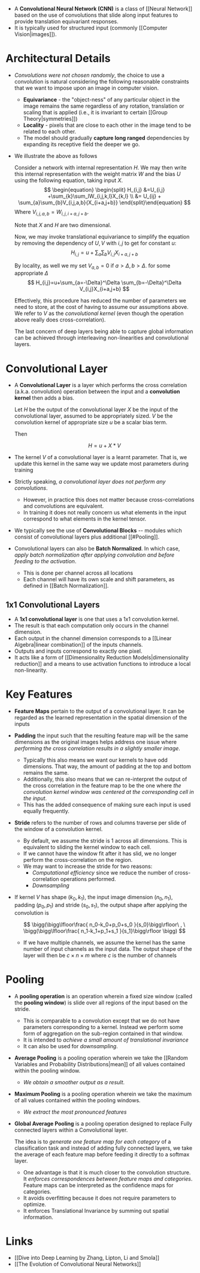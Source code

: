 * A **Convolutional Neural Network (CNN)** is a class of [[Neural Network]] based on the use of convolutions that slide along input features to provide translation equivariant responses.
* It is typically used for structured input (commonly [[Computer Vision|images]]).


# Architectural Details
* *Convolutions were not chosen randomly*, the choice to use a convolution is natural considering the following reasonable constraints that we want to impose upon an image in computer vision.
	* **Equivariance** -  the "object-ness" of any particular object in the image remains the same regardless of any rotation, translation or scaling that is applied (i.e., it is invariant to certain [[Group Theory|symmetries]])
	* **Locality** - pixels that are close to each other in the image tend to be related to each other.
	* The model should gradually **capture long ranged** dependencies by expanding its receptive field the deeper we go.

* We illustrate the above as follows
  
  Consider a network with internal representation $H$. We may then write this internal representation with the weight matrix $W$ and the bias $U$ using the following equation, taking input $X$.
  $$
  \begin{equation} \begin{split}
  H_{i,j} &=U_{i,j} +\sum_{k}\sum_lW_{i,j,k,l}X_{k,l} \\ 
  &= U_{ij} + \sum_{a}\sum_{b}V_{i,j,a,b}{X_{i+a,j+b}}
  \end{split}\end{equation}
  $$
  Where $V_{i,j,a,b}=W_{i,j,i+a,j+b}$. 
  
  Note that $X$ and $H$ are two dimensional.
  
  Now, we may invoke translational equivariance to simplify the equation by removing the dependency of $U,V$ with $i,j$ to get for constant $u$:
  $$
  H_{i,j}=u+\sum_{a}\sum_b V_{i,j}X_{i+a,j+b}
  $$
  
  By locality, as well we my set $V_{a,b}=0$ if $a>\Delta, b>\Delta$. for some appropriate $\Delta$
  $$
  H_{i,j}=u+\sum_{a=-\Delta}^\Delta \sum_{b=-\Delta}^\Delta V_{i,j}X_{i+a,j+b}
  $$
  
  Effectively, this procedure has reduced the number of parameters we need to store, at the cost of having to assume our assumptions above. We refer to $V$ as the *convolutional kernel* (even though the operation above really does cross-correlation).
  
  The last concern of deep layers being able to capture global information can be achieved through interleaving non-linearities and convolutional layers.

# Convolutional Layer
* A **Convolutional Layer** is a layer which performs the cross correlation (a.k.a. convolution) operation between the input and a **convolution kernel** then adds a bias.
  
  Let $H$ be the output of the convolutional layer
  $X$ be the input of the convolutional layer, assumed to be appropriately sized.
  $V$ be the convolution kernel of appropriate size
  $u$ be a scalar bias term.
  
  Then 
  
  $$
  H = u + X\ast V
  $$
* The kernel $V$ of a convolutional layer is a learnt parameter. That is, we update this kernel in the same way we update most parameters during training
* Strictly speaking, *a convolutional layer does not perform any convolutions*. 
	* However, in practice this does not matter because cross-correlations and convolutions are equivalent.
	* In training it does not really concern us what elements in the input correspond to what elements in the kernel tensor. 

* We typically see the use of **Convolutional Blocks** -- modules which consist of convolutional layers plus additional [[#Pooling]].
* Convolutional layers can also be **Batch Normalized**. In which case, *apply batch normalization after applying convolution and before feeding to the activation*.
	* This is done per channel across all locations
	* Each channel will have its own scale and shift parameters, as defined in [[Batch Normalization]].

## 1x1 Convolutional Layers
* A **1x1 convolutional layer** is one that uses a 1x1 convolution kernel. 
* The result is that each computation only occurs in the channel dimension.
* Each output in the channel dimension corresponds to a [[Linear Algebra|linear combination]] of the inputs channels.
* Outputs and inputs correspond to exactly one pixel.
* It acts like a form of [[Dimensionality Reduction Models|dimensionality reduction]] and a means to use activation functions to introduce a local non-linearity.

# Key Features
* **Feature Maps** pertain to the output of a convolutional layer. It can be regarded as the learned representation in the spatial dimension of the inputs
* **Padding** the input such  that the resulting feature map will be the same dimensions as the original images helps address one issue where *performing the cross correlation results in a slightly smaller image*.
	* Typically this also means we want our kernels to have odd dimensions. That way, the amount of padding at the top and bottom remains the same. 
	* Additionally, this also means that we can re-interpret the output of the cross correlation in the feature map to be the one  where *the convolution kernel window was centered at the corresponding cell in the input*. 
	* This has the added consequence of making sure each input is used equally frequently.

* **Stride** refers to the number of rows and columns traverse per slide of the window of a convolution kernel. 
	* By default, we assume the stride is 1 across all dimensions. This is equivalent to sliding the kernel window to each cell. 
	* If we cannot have the window fit after it has slid, we no longer perform the cross-correlation on the region.
	* We may want to increase the stride for two reasons:
		* *Computational efficiency* since we reduce the number of cross-correlation operations performed.
		* *Downsampling*


* If kernel $V$ has shape $(k_0, k_1)$, the input image dimension $(n_0,n_1)$, padding $(p_0, p_1)$ and stride $(s_0, s_1)$, the output shape after applying the convolution is 
  
  $$
  \bigg(\bigg\lfloor\frac{ n_0-k_0+p_0+s_0 }{s_0}\bigg\rfloor\ , \ 
\bigg(\bigg\lfloor\frac{ n_1-k_1+p_1+s_1 }{s_1}\bigg\rfloor
\bigg)
  $$

	* If we have multiple channels, we assume the kernel has the same number of input channels as the input data. The output shape of the layer will then be $c\times n \times m$ where $c$ is the number of channels 

# Pooling
* A **pooling operation** is an operation wherein a fixed size window (called the **pooling window**) is slide over all regions of the input based on the stride.
	* This is comparable to a convolution except that we do not have parameters corresponding to a kernel. Instead we perform some form of aggregation on the sub-region contained in that window.
	* It is intended to *achieve a small amount of translational invariance*
	* It can also be used for *downsampling*.

* **Average Pooling** is a pooling operation wherein we take the [[Random Variables and Probability Distributions|mean]] of all values contained within the pooling window. 
	* *We obtain a smoother output as a result*.

* **Maximum Pooling** is a pooling operation wherein we take the maximum of all values contained within the pooling windows.
	* *We extract the most pronounced features*

* **Global Average Pooling** is a pooling operation designed to replace Fully connected layers within a Convolutional layer.
  
  The idea is to *generate one feature map for each category* of a classification task and instead of adding fully connected layers, we take the average of each feature map before feeding it directly to a softmax layer.
	* One advantage is that it is much closer to the convolution structure. It *enforces correspondences between feature maps and categories*. Feature maps can be interpreted as the confidence maps for categories.
	* It avoids overfitting because it does not require parameters to optimize.
	* It enforces Translational Invariance by summing out spatial information.


# Links
* [[Dive into Deep Learning by Zhang, Lipton, Li and Smola]]
* [[The Evolution of Convolutional Neural Networks]]